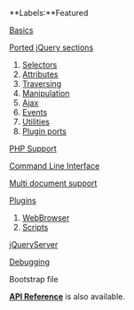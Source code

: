 **Labels:**Featured

[Basics](Basics.md)

[Ported jQuery sections](jQueryPortingState.md)

1.  [Selectors](Selectors.md)
2.  [Attributes](Attributes.md)
3.  [Traversing](Traversing.md)
4.  [Manipulation](Manipulation.md)
5.  [Ajax](Ajax.md)
6.  [Events](Events.md)
7.  [Utilities](Utilities.md)
8.  [Plugin ports](PluginsClientSidePorts.md)

[PHP Support](PHPSupport.md)

[Command Line Interface](CommandLineInterface.md)

[Multi document support](MultiDocumentSupport.md)

[Plugins](PluginsServerSide.md)

1.  [WebBrowser](WebBrowser.md)
2.  [Scripts](ScriptsPlugin.md)

[jQueryServer](jQueryServer.md)

[Debugging](Debugging.md)

Bootstrap file

**[API Reference](http://meta20.net/phpquery-api/)** is also available.
